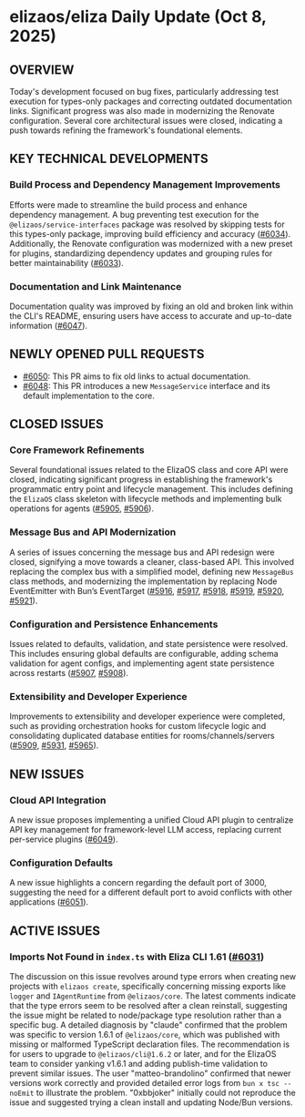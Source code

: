 # elizaos/eliza Daily Update (Oct 8, 2025)

## OVERVIEW 
Today's development focused on bug fixes, particularly addressing test execution for types-only packages and correcting outdated documentation links. Significant progress was also made in modernizing the Renovate configuration. Several core architectural issues were closed, indicating a push towards refining the framework's foundational elements.

## KEY TECHNICAL DEVELOPMENTS

### Build Process and Dependency Management Improvements
Efforts were made to streamline the build process and enhance dependency management. A bug preventing test execution for the `@elizaos/service-interfaces` package was resolved by skipping tests for this types-only package, improving build efficiency and accuracy ([#6034](https://github.com/elizaos/eliza/pull/6034)). Additionally, the Renovate configuration was modernized with a new preset for plugins, standardizing dependency updates and grouping rules for better maintainability ([#6033](https://github.com/elizaos/eliza/pull/6033)).

### Documentation and Link Maintenance
Documentation quality was improved by fixing an old and broken link within the CLI's README, ensuring users have access to accurate and up-to-date information ([#6047](https://github.com/elizaos/eliza/pull/6047)).

## NEWLY OPENED PULL REQUESTS
- [#6050](https://github.com/elizaos/eliza/pull/6050): This PR aims to fix old links to actual documentation.
- [#6048](https://github.com/elizaos/eliza/pull/6048): This PR introduces a new `MessageService` interface and its default implementation to the core.

## CLOSED ISSUES

### Core Framework Refinements
Several foundational issues related to the ElizaOS class and core API were closed, indicating significant progress in establishing the framework's programmatic entry point and lifecycle management. This includes defining the `ElizaOS` class skeleton with lifecycle methods and implementing bulk operations for agents ([#5905](https://github.com/elizaos/eliza/issues/5905), [#5906](https://github.com/elizaos/eliza/issues/5906)).

### Message Bus and API Modernization
A series of issues concerning the message bus and API redesign were closed, signifying a move towards a cleaner, class-based API. This involved replacing the complex bus with a simplified model, defining new `MessageBus` class methods, and modernizing the implementation by replacing Node EventEmitter with Bun’s EventTarget ([#5916](https://github.com/elizaos/eliza/issues/5916), [#5917](https://github.com/elizaos/eliza/issues/5917), [#5918](https://github.com/elizaos/eliza/issues/5918), [#5919](https://github.com/elizaos/eliza/issues/5919), [#5920](https://github.com/elizaos/eliza/issues/5920), [#5921](https://github.com/elizaos/eliza/issues/5921)).

### Configuration and Persistence Enhancements
Issues related to defaults, validation, and state persistence were resolved. This includes ensuring global defaults are configurable, adding schema validation for agent configs, and implementing agent state persistence across restarts ([#5907](https://github.com/elizaos/eliza/issues/5907), [#5908](https://github.com/elizaos/eliza/issues/5908)).

### Extensibility and Developer Experience
Improvements to extensibility and developer experience were completed, such as providing orchestration hooks for custom lifecycle logic and consolidating duplicated database entities for rooms/channels/servers ([#5909](https://github.com/elizaos/eliza/issues/5909), [#5931](https://github.com/elizaos/eliza/issues/5931), [#5965](https://github.com/elizaos/eliza/issues/5965)).

## NEW ISSUES

### Cloud API Integration
A new issue proposes implementing a unified Cloud API plugin to centralize API key management for framework-level LLM access, replacing current per-service plugins ([#6049](https://github.com/elizaos/eliza/issues/6049)).

### Configuration Defaults
A new issue highlights a concern regarding the default port of 3000, suggesting the need for a different default port to avoid conflicts with other applications ([#6051](https://github.com/elizaos/eliza/issues/6051)).

## ACTIVE ISSUES

### Imports Not Found in `index.ts` with Eliza CLI 1.61 ([#6031](https://github.com/elizaos/eliza/issues/6031))
The discussion on this issue revolves around type errors when creating new projects with `elizaos create`, specifically concerning missing exports like `logger` and `IAgentRuntime` from `@elizaos/core`. The latest comments indicate that the type errors seem to be resolved after a clean reinstall, suggesting the issue might be related to node/package type resolution rather than a specific bug. A detailed diagnosis by "claude" confirmed that the problem was specific to version 1.6.1 of `@elizaos/core`, which was published with missing or malformed TypeScript declaration files. The recommendation is for users to upgrade to `@elizaos/cli@1.6.2` or later, and for the ElizaOS team to consider yanking v1.6.1 and adding publish-time validation to prevent similar issues. The user "matteo-brandolino" confirmed that newer versions work correctly and provided detailed error logs from `bun x tsc --noEmit` to illustrate the problem. "0xbbjoker" initially could not reproduce the issue and suggested trying a clean install and updating Node/Bun versions.